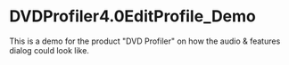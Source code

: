 # DVDProfiler4.0EditProfile_Demo

This is a demo for the product "DVD Profiler" on how the audio & features dialog could look like.

